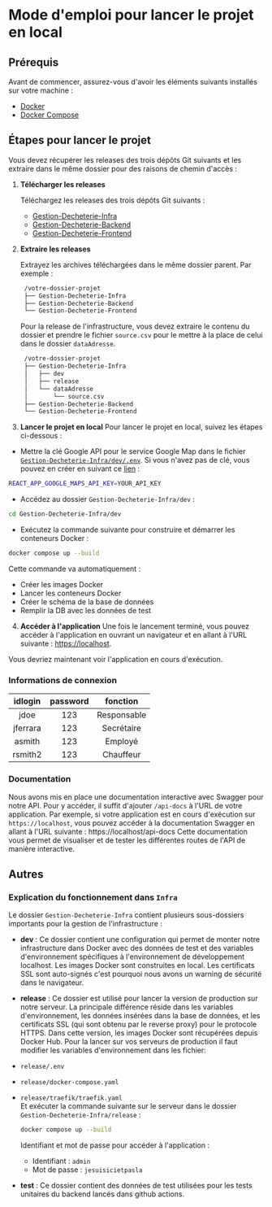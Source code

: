 # Mode d'emploi pour lancer le projet en local

## Prérequis

Avant de commencer, assurez-vous d'avoir les éléments suivants installés sur votre machine :
- [Docker](https://www.docker.com/)
- [Docker Compose](https://docs.docker.com/compose/)

## Étapes pour lancer le projet

Vous devez récupérer les releases des trois dépôts Git suivants et les extraire dans le même dossier pour des raisons de chemin d'accès :

1. **Télécharger les releases**

   Téléchargez les releases des trois dépôts Git suivants :

   - [Gestion-Decheterie-Infra](https://github.com/PDG-GR9-Gestion-Decheterie/Gestion-Decheterie-Infra/releases)
   - [Gestion-Decheterie-Backend](https://github.com/PDG-GR9-Gestion-Decheterie/Gestion-Decheterie-Backend/releases)
   - [Gestion-Decheterie-Frontend](https://github.com/PDG-GR9-Gestion-Decheterie/Gestion-Decheterie-Frontend/releases)

2. **Extraire les releases**

   Extrayez les archives téléchargées dans le même dossier parent. Par exemple :

   ```bash
    /votre-dossier-projet
    ├── Gestion-Decheterie-Infra
    ├── Gestion-Decheterie-Backend
    └── Gestion-Decheterie-Frontend
   ```

   Pour la release de l'infrastructure, vous devez extraire le contenu du dossier et prendre le fichier `source.csv` pour le mettre à la place de celui dans le dossier `dataAdresse`.

   ```bash
    /votre-dossier-projet
    ├── Gestion-Decheterie-Infra
    │   ├── dev
    │   ├── release
    │   └── dataAdresse
    │       └── source.csv
    ├── Gestion-Decheterie-Backend
    └── Gestion-Decheterie-Frontend
   ```

3. **Lancer le projet en local**
Pour lancer le projet en local, suivez les étapes ci-dessous :
- Mettre la clé Google API pour le service Google Map dans le fichier [`Gestion-Decheterie-Infra/dev/.env`](../dev/.env). Si vous n'avez pas de clé, vous pouvez en créer en suivant ce [lien](https://developers.google.com/maps/documentation/javascript/get-api-key?hl=fr) :
```bash
REACT_APP_GOOGLE_MAPS_API_KEY=YOUR_API_KEY
```
- Accédez au dossier `Gestion-Decheterie-Infra/dev` :
```bash
cd Gestion-Decheterie-Infra/dev
```
- Exécutez la commande suivante pour construire et démarrer les conteneurs Docker :
```bash
docker compose up --build
```
Cette commande va automatiquement :
- Créer les images Docker
- Lancer les conteneurs Docker
- Créer le schéma de la base de données
- Remplir la DB avec les données de test

4. **Accéder à l'application**
Une fois le lancement terminé, vous pouvez accéder à l'application en ouvrant un navigateur et en allant à l'URL suivante : [https://localhost](https://localhost).

Vous devriez maintenant voir l'application en cours d'exécution.

### Informations de connexion
|  idlogin  | password |   fonction    |
|:---------:|:--------:|:-------------:|
|   jdoe    |   123    | Responsable   |
| jferrara  |   123    | Secrétaire    |
|  asmith   |   123    |   Employé     |
| rsmith2   |   123    |   Chauffeur   |


### Documentation
Nous avons mis en place une documentation interactive avec Swagger pour notre API. Pour y accéder, il suffit d'ajouter `/api-docs` à l'URL de votre application. Par exemple, si votre application est en cours d'exécution sur `https://localhost`, vous pouvez accéder à la documentation Swagger en allant à l'URL suivante :
https://localhost/api-docs
Cette documentation vous permet de visualiser et de tester les différentes routes de l'API de manière interactive.

## Autres
### Explication du fonctionnement dans `Infra`

Le dossier `Gestion-Decheterie-Infra` contient plusieurs sous-dossiers importants pour la gestion de l'infrastructure :

- **dev** : Ce dossier contient une configuration qui permet de monter notre infrastructure dans Docker avec des données de test et des variables d'environnement spécifiques à l'environnement de développement localhost. Les images Docker sont construites en local. Les certificats SSL sont auto-signés c'est pourquoi nous avons un warning de sécurité dans le navigateur.

- **release** : Ce dossier est utilisé pour lancer la version de production sur notre serveur. La principale différence réside dans les variables d'environnement, les données insérées dans la base de données, et les certificats SSL (qui sont obtenu par le reverse proxy) pour le protocole HTTPS. Dans cette version, les images Docker sont récupérées depuis Docker Hub. Pour la lancer sur vos serveurs de production il faut modifier les variables d'environnement dans les fichier:
- `release/.env`
- `release/docker-compose.yaml`
- `release/traefik/traefik.yaml`  
Et exécuter la commande suivante sur le serveur  dans le dossier `Gestion-Decheterie-Infra/release` :
   ```bash
   docker compose up --build
   ```
   Identifiant et mot de passe pour accéder à l'application :
   - Identifiant : `admin`
   - Mot de passe : `jesuisicietpasla`

- **test** : Ce dossier contient des données de test utilisées pour les tests unitaires du backend lancés dans github actions.

